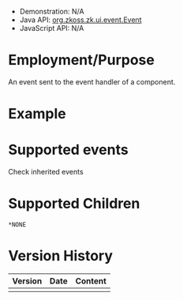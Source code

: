 
- Demonstration: N/A
- Java API: [org.zkoss.zk.ui.event.Event](https://www.zkoss.org/javadoc/latest/zk/org/zkoss/zk/ui/event/Event.html)
- JavaScript API: N/A

# Employment/Purpose

An event sent to the event handler of a component.

# Example

# Supported events

Check inherited events

# Supported Children

`*NONE`



# Version History

| Version | Date | Content |
|---------|------|---------|
|         |      |         |



